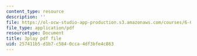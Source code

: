 ```yaml
---
content_type: resource
description: ''
file: https://ol-ocw-studio-app-production.s3.amazonaws.com/courses/6-00sc-introduction-to-computer-science-and-programming-spring-2011/257411b5d1b7c5840cca4df3bfe4c863_6wTuOMgTrU4.pdf
file_type: application/pdf
resourcetype: Document
title: 3play pdf file
uid: 257411b5-d1b7-c584-0cca-4df3bfe4c863
---
```

